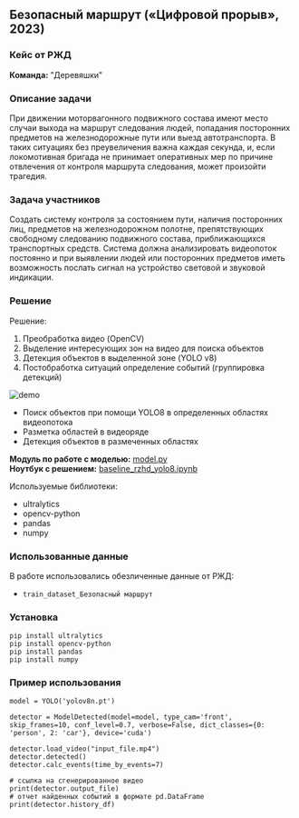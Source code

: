 ## Безопасный маршрут («Цифровой прорыв», 2023) 
### Кейс от РЖД
**Команда:**  "Деревяшки"

### Описание задачи
При движении моторвагонного подвижного состава имеют место случаи выхода на маршрут следования людей, попадания 
посторонних предметов на железнодорожные пути или выезд автотранспорта. В таких ситуациях без преувеличения 
важна каждая секунда, и, если локомотивная бригада не принимает оперативных мер по причине отвлечения от 
контроля маршрута следования, может произойти трагедия. 

### Задача участников
Создать систему контроля за состоянием пути, наличия посторонних лиц, предметов на железнодорожном полотне, 
препятствующих свободному следованию подвижного состава, приближающихся транспортных средств. Система должна 
анализировать видеопоток постоянно и при выявлении людей или посторонних предметов иметь возможность послать 
сигнал на устройство световой и звуковой индикации.

### Решение
Решение: 
1. Преобработка видео (OpenCV)
2. Выделение интересующих зон на видео для поиска объектов 
3. Детекция объектов в выделенной зоне (YOLO v8)
4. Постобработка ситуаций определение событий (группировка детекций) 

![demo](media/demo.gif)
- Поиск объектов при помощи YOLO8 в определенных областях видеопотока
- Разметка областей в видеоряде
- Детекция объектов в размеченных областях

**Модуль по работе с моделью:** [model.py](model.py)  
**Ноутбук с решением:** [baseline_rzhd_yolo8.ipynb](baseline_rzhd_yolo8.ipynb)

Используемые библиотеки:
- ultralytics
- opencv-python
- pandas
- numpy

### Использованные данные
В работе использовались обезличенные данные от РЖД:
- `train_dataset_Безопасный маршрут`

### Установка
`pip install ultralytics`  
`pip install opencv-python`      
`pip install pandas`  
`pip install numpy` 


### Пример использования 
    model = YOLO('yolov8n.pt')

    detector = ModelDetected(model=model, type_cam='front', skip_frames=10, conf_level=0.7, verbose=False, dict_classes={0: 'person', 2: 'car'}, device='cuda')

    detector.load_video("input_file.mp4")
    detector.detected()
    detector.calc_events(time_by_events=7)

    # ссылка на сгенерированное видео
    print(detector.output_file)
    # отчет найденных событий в формате pd.DataFrame
    print(detector.history_df)
